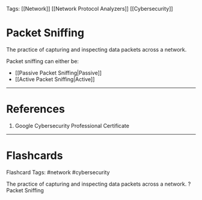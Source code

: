 Tags: [[Network]] [[Network Protocol Analyzers]] [[Cybersecurity]]
# Packet Sniffing

The practice of capturing and inspecting data packets across a network.

Packet sniffing can either be:
- [[Passive Packet Sniffing|Passive]]
- [[Active Packet Sniffing|Active]]

---
# References

1. Google Cybersecurity Professional Certificate

---
# Flashcards

Flashcard Tags: #network #cybersecurity 

The practice of capturing and inspecting data packets across a network.
?
Packet Sniffing
<!--SR:!2024-05-21,17,290-->